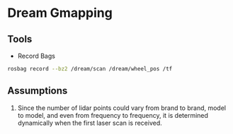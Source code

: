 # Dream Gmapping

## Tools

- Record Bags

```bash
rosbag record --bz2 /dream/scan /dream/wheel_pos /tf
```

## Assumptions

1. Since the number of lidar points could vary from brand to brand, model to model, and even from frequency to frequency,
   it is determined dynamically when the first laser scan is received.
